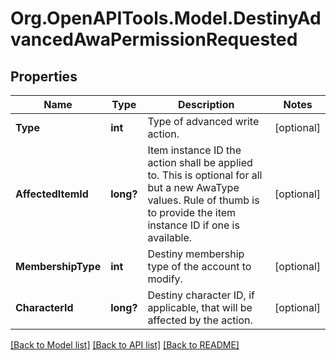# Org.OpenAPITools.Model.DestinyAdvancedAwaPermissionRequested

## Properties

Name | Type | Description | Notes
------------ | ------------- | ------------- | -------------
**Type** | **int** | Type of advanced write action. | [optional] 
**AffectedItemId** | **long?** | Item instance ID the action shall be applied to. This is optional for all but a new AwaType values. Rule of thumb is to provide the item instance ID if one is available. | [optional] 
**MembershipType** | **int** | Destiny membership type of the account to modify. | [optional] 
**CharacterId** | **long?** | Destiny character ID, if applicable, that will be affected by the action. | [optional] 

[[Back to Model list]](../README.md#documentation-for-models) [[Back to API list]](../README.md#documentation-for-api-endpoints) [[Back to README]](../README.md)

